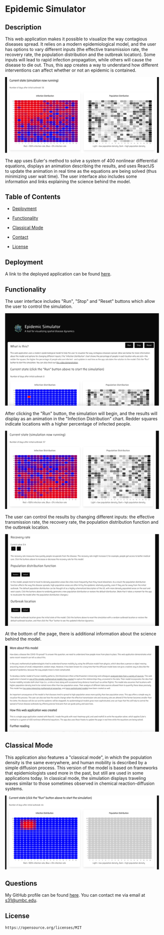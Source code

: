 # Epidemic Simulator


  ## Description

  This web application makes it possible to visualize the way contagious diseases spread. It relies on a modern epidemiological model, and the user has options to vary different inputs (the effective transmission rate, the recovery rate, the population distribution and the outbreak location). Some inputs will lead to rapid infection propagation, while others will cause the disease to die out. Thus, this app creates a way to understand how different interventions can affect whether or not an epidemic is contained. 
  
  ![Epidemic model.](/assets/images/five.png)

  The app uses Euler's method to solve a system of 400 nonlinear differential equations, displays an animation describing the results, and uses ReactJS to update the animation in real time as the equations are being solved (thus minimizing user wait time). The user interface also includes some information and links explaining the science behind the model. 

  ## Table of Contents

  * [Deployment](#deployment)

  * [Functionality](#functionality)
  
  * [Classical Mode](#classical)

  * [Contact](#contact)

  * [License](#license)

  ## Deployment

  A link to the deployed application can be found [here](https://sthompsonchicago.github.io/pandemic-simulator/). 

  ## Functionality

  The user interface includes "Run", "Stop" and "Reset" buttons which allow the user to control the simulation. 

  ![User interface.](/assets/images/one.png)

  After clicking the "Run" button, the simulation will begin, and the results will display as an animation in the "Infection Distribution" chart. Redder squares indicate locations with a higher percentage of infected people. 

  ![A simulation of the model.](/assets/images/two.png) 

  The user can control the results by changing different inputs: the effective transmission rate, the recovery rate, the population distribution function and the outbreak location. 

  ![User options.](/assets/images/three.png) 

  At the bottom of the page, there is additional information about the science behind the model. 

  ![More information about the model.](/assets/images/four.png) 

  ## Classical Mode

  This application also features a "classical mode", in which the population density is the same everywhere, and human mobility is described by a simple diffusion process. This version of the model is based on frameworks that epidemiologists used more in the past, but still are used in some applications today. In classical mode, the simulation displays traveling waves similar to those sometimes observed in chemical reaction-diffusion systems. 

  ![A traveling wave solution to the model.](/assets/images/seven.png)

  ## Questions

  My GitHub profile can be found [here](https://github.com/SThompsonChicago). You can contact me via email at s31@umbc.edu.

  ## License

    https://opensource.org/licenses/MIT

